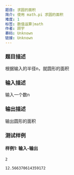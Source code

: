 ```yaml
---
题目: 求圆的面积
简介: 使用 math.pi 求圆的面积
难度: 1
标签: 数值运算|math
作者: 顾宇
慕码: Unknown
链接: Unknown
---
```


### 题目描述

根据输入的半径n，就圆形的面积

### 输入描述

输入一个数n

### 输出描述

输出圆形的面积

### 测试样例

#### 样例1: 输入-输出

```
2
```

```
12.566370614359172
```

